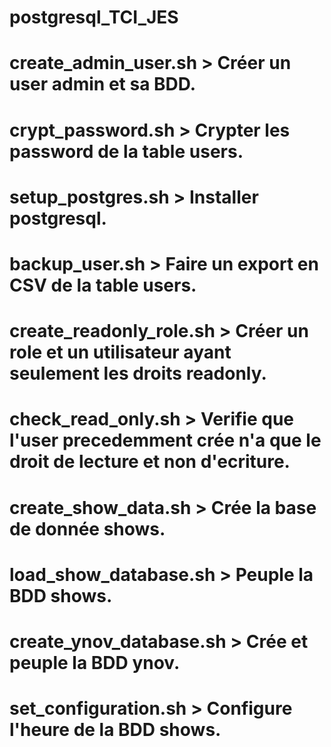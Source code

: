 # postgresql_TCI_JES

# create_admin_user.sh > Créer un user admin et sa BDD.
# crypt_password.sh  > Crypter les password de la table users.
# setup_postgres.sh > Installer postgresql.
# backup_user.sh > Faire un export en CSV de la table users.
# create_readonly_role.sh > Créer un role et un utilisateur ayant seulement les droits readonly.
# check_read_only.sh > Verifie que l'user precedemment crée n'a que le droit de lecture et non d'ecriture.
# create_show_data.sh > Crée la base de donnée shows.
# load_show_database.sh > Peuple la BDD shows.
# create_ynov_database.sh > Crée et peuple la BDD ynov.
# set_configuration.sh > Configure l'heure de la BDD shows.

